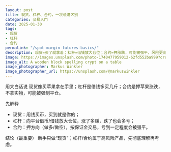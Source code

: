 ```yaml
---
layout: post
title: 现货、杠杆、合约，一次说清区别
categories: 交易入门
date: 2025-01-30
tags:
- 现货
- 杠杆
- 合约
permalink: "/spot-margin-futures-basics/"
description: 现货=买了就拿着；杠杆=借钱放大仓位；合约=押涨跌，可能被强平，风险更高。
image: https://images.unsplash.com/photo-1740477959012-62fd552ba999?crop=entropy&cs=tinysrgb&fit=max&fm=jpg&ixid=M3w4MDE0MTh8MHwxfHNlYXJjaHwyfHxjcnlwdG8tdHJhZGluZy1iYXNpY3N8ZW58MHwwfHx8MTc1NzMxOTQzMnww&ixlib=rb-4.1.0&q=80&w=1080
image_alt: A wooden block spelling crypt on a table
image_photographer: Markus Winkler
image_photographer_url: https://unsplash.com/@markuswinkler
---
```

用大白话说
现货像买苹果拿在手里；杠杆是借钱多买几斤；合约是押苹果涨跌，不拿实物，可能被强制平仓。

先解释
- 现货：用钱买币，买到就是你的；
- 杠杆：向平台借币/借钱放大仓位，涨了多赚，跌了也会多亏；
- 合约：押方向（做多/做空），按保证金交易，亏到一定程度会被强平。

结论（最重要）
新手只做“现货”；杠杆/合约属于高风险产品，先彻底理解再考虑。


